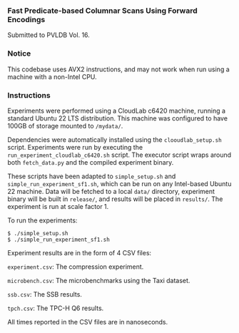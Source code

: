 ### Fast Predicate-based Columnar Scans Using Forward Encodings

Submitted to PVLDB Vol. 16.

### Notice

This codebase uses AVX2 instructions, and may not work when run using a machine
with a non-Intel CPU.

### Instructions

Experiments were performed using a CloudLab c6420 machine, running
a standard Ubuntu 22 LTS distribution. 
This machine was configured to have 100GB of storage mounted to `/mydata/`.

Dependencies were automatically installed using the `clooudlab_setup.sh` 
script.
Experiments were run by executing the `run_experiment_cloudlab_c6420.sh` script.
The executor script wraps around both `fetch_data.py` and the compiled experiment
binary.

These scripts have been adapted to `simple_setup.sh` 
and `simple_run_experiment_sf1.sh`,
which can be run on any Intel-based Ubuntu 22 machine.
Data will be fetched to a local `data/` directory, experiment binary
will be built in `release/`, and results will be placed in `results/`.
The experiment is run at scale factor 1.

To run the experiments:
```
$ ./simple_setup.sh
$ ./simple_run_experiment_sf1.sh
```

Experiment results are in the form of 4 CSV files:

`experiment.csv`: The compression experiment.

`microbench.csv`: The microbenchmarks using the Taxi dataset.

`ssb.csv`: The SSB results.

`tpch.csv`: The TPC-H Q6 results.

All times reported in the CSV files are in nanoseconds.
